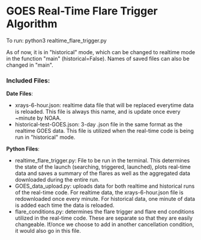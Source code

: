 # GOES Real-Time Flare Trigger Algorithm

To run: python3 realtime_flare_trigger.py

As of now, it is in "historical" mode, which can be changed to realtime mode in the function "main" (historical=False). Names of saved files can also be changed in "main". 

### Included Files: 

**Date Files**:
  - xrays-6-hour.json: realtime data file that will be replaced everytime data is reloaded. This file is always this name, and is update once every ~minute by NOAA.
  - historical-test-GOES.json: 3-day .json file in the same format as the realtime GOES data. This file is utilized when the real-time code is being run in "historical" mode.
  
**Python Files**:
 - realtime_flare_trigger.py: File to be run in the terminal. This determines the state of the launch (searching, triggered, launched), plots real-time data and saves a summary of the flares as well as the aggregated data downloaded during the entire run. 
 - GOES_data_upload.py: uploads data for both realtime and historical runs of the real-time code. For realtime data, the xrays-6-hour.json file is redownloaded once every minute. For historical data, one minute of data is added each time the data is reloaded. 
  - flare_conditions.py: determines the flare trigger and flare end conditions utilized in the real-time code. These are separate so that they are easily changeable. If/once we choose to add in another cancellation condition, it would also go in this file.

